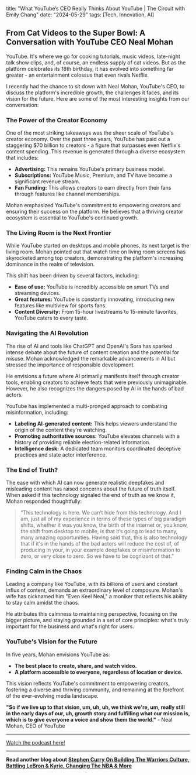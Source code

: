 

title: "What YouTube’s CEO Really Thinks About YouTube | The Circuit with Emily Chang"
date: "2024-05-29"
tags: [Tech, Innovation, AI]


## From Cat Videos to the Super Bowl: A Conversation with YouTube CEO Neal Mohan 

YouTube. It's where we go for cooking tutorials, music videos, late-night talk show clips, and, of course, an endless supply of cat videos.  But as the platform celebrates its 18th birthday, it has evolved into something far greater - an entertainment colossus that even rivals Netflix. 

I recently had the chance to sit down with Neal Mohan, YouTube's CEO, to discuss the platform's incredible growth, the challenges it faces, and its vision for the future. Here are some of the most interesting insights from our conversation:

### The Power of the Creator Economy

One of the most striking takeaways was the sheer scale of YouTube's creator economy. Over the past three years, YouTube has paid out a staggering $70 billion to creators - a figure that surpasses even Netflix's content spending. This revenue is generated through a diverse ecosystem that includes:

* **Advertising:** This remains YouTube's primary business model.
* **Subscriptions:** YouTube Music, Premium, and TV have become a significant revenue stream.
* **Fan Funding:**  This allows creators to earn directly from their fans through features like channel memberships.

Mohan emphasized YouTube's commitment to empowering creators and ensuring their success on the platform. He believes that a thriving creator ecosystem is essential to YouTube's continued growth.

### The Living Room is the Next Frontier 

While YouTube started on desktops and mobile phones, its next target is the living room. Mohan pointed out that watch time on living room screens has skyrocketed among top creators, demonstrating the platform's increasing dominance in the realm of television. 

This shift has been driven by several factors, including:

* **Ease of use:** YouTube is incredibly accessible on smart TVs and streaming devices.
* **Great features:** YouTube is constantly innovating, introducing new features like multiview for sports fans.
* **Content Diversity:** From 15-hour livestreams to 15-minute favorites, YouTube caters to every taste.

### Navigating the AI Revolution

The rise of AI and tools like ChatGPT and OpenAI's Sora has sparked intense debate about the future of content creation and the potential for misuse. Mohan acknowledged the remarkable advancements in AI but stressed the importance of responsible development. 

He envisions a future where AI primarily manifests itself through creator tools, enabling creators to achieve feats that were previously unimaginable. However, he also recognizes the dangers posed by AI in the hands of bad actors. 

YouTube has implemented a multi-pronged approach to combating misinformation, including:

* **Labeling AI-generated content:** This helps viewers understand the origin of the content they're watching.
* **Promoting authoritative sources:** YouTube elevates channels with a history of providing reliable election-related information.
* **Intelligence desk:** A dedicated team monitors coordinated deceptive practices and state actor interference.

### The End of Truth?

The ease with which AI can now generate realistic deepfakes and misleading content has raised concerns about the future of truth itself. When asked if this technology signaled the end of truth as we know it, Mohan responded thoughtfully:

> “This technology is here. We can’t hide from this technology. And I am, just all of my experience in terms of these types of big paradigm shifts, whether it was you know, the birth of the internet or, you know, the shift from desktop to mobile, is that it’s going to lead to many, many amazing opportunities. Having said that, this is also technology that if it's in the hands of the bad actors will reduce the cost of, of producing in your, in your example deepfakes or misinformation to zero, or very close to zero. So we have to be cognizant of that.”

### Finding Calm in the Chaos

Leading a company like YouTube, with its billions of users and constant influx of content, demands an extraordinary level of composure. Mohan's wife has nicknamed him "Even Keel Neal," a moniker that reflects his ability to stay calm amidst the chaos. 

He attributes this calmness to maintaining perspective, focusing on the bigger picture, and staying grounded in a set of core principles: what's truly important for the business and what's right for users.

### YouTube's Vision for the Future

In five years, Mohan envisions YouTube as:

* **The best place to create, share, and watch video.**
* **A platform accessible to everyone, regardless of location or device.**

This vision reflects YouTube's commitment to empowering creators, fostering a diverse and thriving community, and remaining at the forefront of the ever-evolving media landscape.

**"So if we live up to that vision, um, uh, uh, we think we're, um, really still in the early days of our, uh, growth story and fulfilling what our mission is, which is to give everyone a voice and show them the world."** - Neal Mohan, CEO of YouTube

---

<a href="https://youtube.com/watch?v=7ZWUKxeIDWQ" target="_blank">Watch the podcast here!</a>


---

**Read another blog about [Stephen Curry On Building The Warriors Culture, Battling LeBron & Kyrie, Changing The NBA & More](./20221122-stephencurry-jjredick)**
